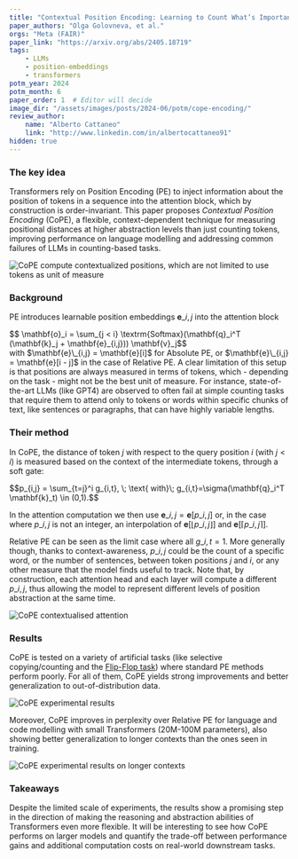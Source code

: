 ```yaml
---
title: "Contextual Position Encoding: Learning to Count What’s Important"
paper_authors: "Olga Golovneva, et al."
orgs: "Meta (FAIR)"
paper_link: "https://arxiv.org/abs/2405.18719"
tags:
    - LLMs
    - position-embeddings
    - transformers
potm_year: 2024
potm_month: 6
paper_order: 1  # Editor will decide
image_dir: "/assets/images/posts/2024-06/potm/cope-encoding/"
review_author:
    name: "Alberto Cattaneo"
    link: "http://www.linkedin.com/in/albertocattaneo91"
hidden: true
---
```


### The key idea

Transformers rely on Position Encoding (PE) to inject information about the position of tokens in a sequence into the attention block, which by construction is order-invariant. This paper proposes *Contextual Position Encoding* (CoPE), a flexible, context-dependent technique for measuring positional distances at higher abstraction levels than just counting tokens, improving performance on language modelling and addressing common failures of LLMs in counting-based tasks.

<img src="{{ page.image_dir | append: 'cope_overview.png' | relative_url }}" alt="CoPE compute contextualized positions, which are not limited to use tokens as unit of measure">

### Background

PE introduces learnable position embeddings $\mathbf{e}\_{i,j}$ into the attention block
<div>$$ \mathbf{o}_i =  \sum_{j < i} \textrm{Softmax}(\mathbf{q}_i^T (\mathbf{k}_j + \mathbf{e}_{i,j})) \mathbf{v}_j$$</div>
with $\mathbf{e}\_{i,j} = \mathbf{e}[i]$ for Absolute PE, or $\mathbf{e}\_{i,j} = \mathbf{e}[i - j]$ in the case of Relative PE. A clear limitation of this setup is that positions are always measured in terms of tokens, which - depending on the task - might not be the best unit of measure. For instance, state-of-the-art LLMs (like GPT4) are observed to often fail at simple counting tasks that require them to attend only to tokens or words within specific chunks of text, like sentences or paragraphs, that can have highly variable lengths.

### Their method

In CoPE, the distance of token $j$ with respect to the query position $i$ (with $j < i$) is measured based on the context of the intermediate tokens, through a soft gate:
<div>$$p_{i,j} = \sum_{t=j}^i g_{i,t}, \; \text{ with}\; g_{i,t}=\sigma(\mathbf{q}_i^T \mathbf{k}_t) \in (0,1).$$</div>

In the attention computation we then use $\mathbf{e}\_{i,j} = \mathbf{e}[p\_{i,j}]$ or, in the case where $p\_{i,j}$ is not an integer, an interpolation of $\mathbf{e}[\lfloor p\_{i,j} \rfloor]$ and $\mathbf{e}[\lceil p\_{i,j} \rceil]$.

Relative PE can be seen as the limit case where all $g\_{i,t} = 1$. More generally though, thanks to context-awareness, $p\_{i,j}$ could be the count of a specific word, or the number of sentences, between token positions $j$ and $i$, or any other measure that the model finds useful to track. Note that, by construction, each attention head and each layer will compute a different $p\_{i,j}$, thus allowing the model to represent different levels of position abstraction at the same time.

<img src="{{ page.image_dir | append: 'cope_contextualised_attention.png' | relative_url }}" alt="CoPE contextualised attention">

### Results

CoPE is tested on a variety of artificial tasks (like selective copying/counting and the [Flip-Flop task](https://arxiv.org/abs/2306.00946)) where standard PE methods perform poorly. For all of them, CoPE yields strong improvements and better generalization to out-of-distribution data.

<img src="{{ page.image_dir | append: 'cope_results.png' | relative_url }}" alt="CoPE experimental results">

Moreover, CoPE improves in perplexity over Relative PE for language and code modelling with small Transformers (20M-100M parameters), also showing better generalization to longer contexts than the ones seen in training.

<img src="{{ page.image_dir | append: 'cope_ppl.png' | relative_url }}" alt="CoPE experimental results on longer contexts">

### Takeaways

Despite the limited scale of experiments, the results show a promising step in the direction of making the reasoning and abstraction abilities of Transformers even more flexible. It will be interesting to see how CoPE performs on larger models and quantify the trade-off between performance gains and additional computation costs on real-world downstream tasks.
